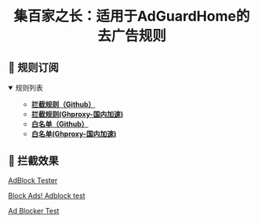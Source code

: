 <div align="center">
<h1 align="center"><br>集百家之长：适用于AdGuardHome的去广告规则</h1>

</div>

<h2 id="a">🎯 规则订阅</h2>
<details open>
<summary>规则列表</summary>
<ul>

- **[拦截规则（Github）](https://raw.githubusercontent.com/TokenW/byebye222/main/rules.txt)**
- **[拦截规则(Ghproxy-国内加速)](https://mirror.ghproxy.com/raw.githubusercontent.com/TokenW/666/master/rules.txt)**
- **[白名单（Github）](https://raw.githubusercontent.com/TokenW/666/master/allow.txt)**
- **[白名单(Ghproxy-国内加速)](https://mirror.ghproxy.com/raw.githubusercontent.com/TokenW/666/master/allow.txt)**

</ul>
<ul>

</ul>
</details>

<h2 id="c">🚫 拦截效果</h2>

[AdBlock Tester](https://adblock-tester.com)

[Block Ads! Adblock test](https://blockads.fivefilters.org/)

[Ad Blocker Test](https://d3ward.github.io/toolz/adblock.html)






